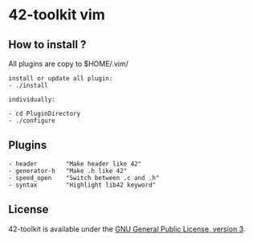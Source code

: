 42-toolkit	vim
==========

## How to install ?

All plugins are copy to $HOME/.vim/

	install or update all plugin:
	- ./install

	individually:

    - cd PluginDirectory
    - ./configure

## Plugins

    - header		"Make header like 42"
    - generator-h	"Make .h like 42"
	- speed_open	"Switch between .c and .h"
	- syntax		"Highlight lib42 keyword"

## License

42-toolkit is available under the [GNU General Public License, version 3](LICENSE).
